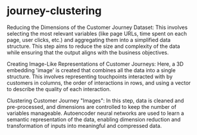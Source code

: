 # journey-clustering

Reducing the Dimensions of the Customer Journey Dataset: This involves selecting the most relevant variables (like page URLs, time spent on each page, user clicks, etc.) and aggregating them into a simplified data structure. This step aims to reduce the size and complexity of the data while ensuring that the output aligns with the business objectives​​.

Creating Image-Like Representations of Customer Journeys: Here, a 3D embedding 'image' is created that combines all the data into a single structure. This involves representing touchpoints interacted with by customers in columns, the order of interactions in rows, and using a vector to describe the quality of each interaction​​.

Clustering Customer Journey "Images": In this step, data is cleaned and pre-processed, and dimensions are controlled to keep the number of variables manageable. Autoencoder neural networks are used to learn a semantic representation of the data, enabling dimension reduction and transformation of inputs into meaningful and compressed data​​.
